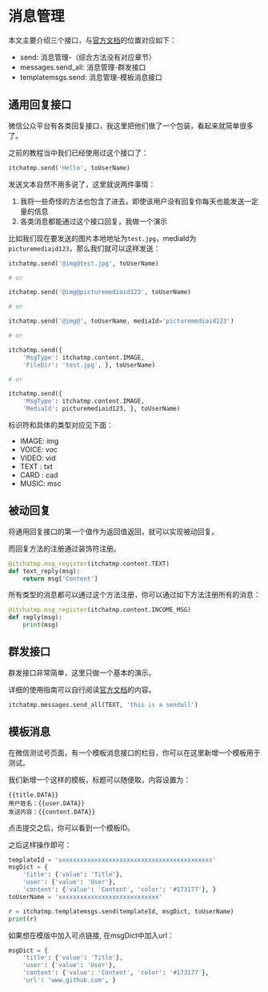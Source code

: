 # 消息管理

本文主要介绍三个接口，与[官方文档][mp-wiki]的位置对应如下：

* send: 消息管理-（综合方法没有对应章节）
* messages.send_all: 消息管理-群发接口
* templatemsgs.send: 消息管理-模板消息接口

## 通用回复接口

微信公众平台有各类回复接口，我这里把他们做了一个包装，看起来就简单很多了。

之前的教程当中我们已经使用过这个接口了：

```python
itchatmp.send('Hello', toUserName)
```

发送文本自然不用多说了，这里就说两件事情：

1. 我将一些奇怪的方法也包含了进去，即使该用户没有回复你每天也能发送一定量的信息
2. 各类消息都能通过这个接口回复，我做一个演示

比如我们现在要发送的图片本地地址为`test.jpg`，mediaId为`picturemediaid123`，那么我们就可以这样发送：

```python
itchatmp.send('@img@test.jpg', toUserName)

# or

itchatmp.send('@img@picturemediaid123', toUserName)

# or

itchatmp.send('@img@', toUserName, mediaId='picturemediaid123')

# or

itchatmp.send({
    'MsgType': itchatmp.content.IMAGE,
    'FileDir': 'test.jpg', }, toUserName)

# or

itchatmp.send({
    'MsgType': itchatmp.content.IMAGE,
    'MediaId': picturemediaid123, }, toUserName)
```

标识符和具体的类型对应见下面：

* IMAGE: img
* VOICE: voc
* VIDEO: vid
* TEXT : txt
* CARD : cad
* MUSIC: msc

## 被动回复

将通用回复接口的第一个值作为返回值返回，就可以实现被动回复。

而回复方法的注册通过装饰符注册。

```python
@itchatmp.msg_register(itchatmp.content.TEXT)
def text_reply(msg):
    return msg['Content']
```

所有类型的消息都可以通过这个方法注册，你可以通过如下方法注册所有的消息：

```python
@itchatmp.msg_register(itchatmp.content.INCOME_MSG)
def reply(msg):
    print(msg)
```

## 群发接口

群发接口非常简单，这里只做一个基本的演示。

详细的使用指南可以自行阅读[官方文档][mp-wiki]的内容。

```python
itchatmp.messages.send_all(TEXT, 'this is a sendall')
```

## 模板消息

在微信测试号页面，有一个模板消息接口的栏目，你可以在这里新增一个模板用于测试。

我们新增一个这样的模板，标题可以随便取，内容设置为：

```
{{title.DATA}}
用户姓名：{{user.DATA}}
发送内容：{{content.DATA}}
```

点击提交之后，你可以看到一个模板ID。

之后这样操作即可：

```python
templateId = 'xxxxxxxxxxxxxxxxxxxxxxxxxxxxxxxxxxxxxxxxxxx'
msgDict = {
    'title': {'value': 'Title'},
    'user': {'value': 'User'},
    'content': {'value': 'Content', 'color': '#173177'}, }
toUserName = 'xxxxxxxxxxxxxxxxxxxxxxxxxxxx'

r = itchatmp.templatemsgs.send(templateId, msgDict, toUserName)
print(r)
```

如果想在模版中加入可点链接, 在msgDict中加入url：
```python
msgDict = {
    'title': {'value': 'Title'},
    'user': {'value': 'User'},
    'content': {'value': 'Content', 'color': '#173177'},
    'url': 'www.github.com', }
 ```

[mp-wiki]: https://mp.weixin.qq.com/wiki
